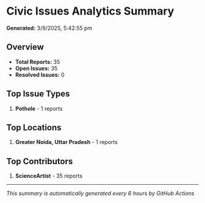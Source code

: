 #  Civic Issues Analytics Summary

**Generated:** 3/9/2025, 5:42:55 pm

##  Overview
- **Total Reports:** 35
- **Open Issues:** 35
- **Resolved Issues:** 0

##  Top Issue Types
1. **Pothole** - 1 reports

##  Top Locations
1. **Greater Noida, Uttar Pradesh** - 1 reports

##  Top Contributors
1. **ScienceArtist** - 35 reports

---
*This summary is automatically generated every 6 hours by GitHub Actions*
